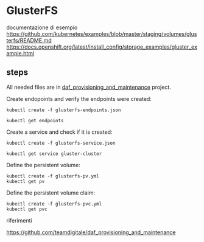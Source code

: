 # GlusterFS

documentazione di esempio
https://github.com/kubernetes/examples/blob/master/staging/volumes/glusterfs/README.md
https://docs.openshift.org/latest/install_config/storage_examples/gluster_example.html

## steps
All needed files are in [daf_provisioning_and_maintenance](https://github.com/teamdigitale/daf_provisioning_and_maintenance/tree/master/kubernetes) project.

Create endopoints and verify the endpoints were created:
```
kubectl create -f glusterfs-endpoints.json

kubectl get endpoints
```
Create a service and check if it is created:

```
kubectl create -f glusterfs-service.json

kubectl get service gluster-cluster
```

Define the persistent volume:
```
kubectl create -f glusterfs-pv.yml
kubectl get pv
```
Define the persistent volume claim:
```
kubectl create -f glusterfs-pvc.yml
kubectl get pvc
```

riferimenti

https://github.com/teamdigitale/daf_provisioning_and_maintenance
